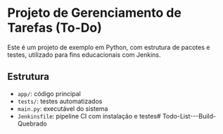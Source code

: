 # Projeto de Gerenciamento de Tarefas (To-Do)

Este é um projeto de exemplo em Python, com estrutura de pacotes e testes, utilizado para fins educacionais com Jenkins.

## Estrutura

- `app/`: código principal
- `tests/`: testes automatizados
- `main.py`: executável do sistema
- `Jenkinsfile`: pipeline CI com instalação e testes#   T o d o - L i s t - - - B u i l d - Q u e b r a d o  
 